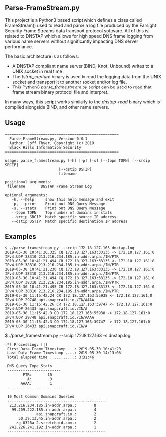 ## Parse-FrameStream.py

This project is a Python3 based script which defines a class
called FrameStream() used to read and parse a log file produced
by the Farsight Security Frame Streams data transport protocol
software.   All of this is related to DNSTAP which allows for
high speed DNS frame logging from various name servers without
significantly impacting DNS server performance.

The basic architecture is as follows:
* A DNSTAP compliant name server (BIND, Knot, Unbound) writes to a UNIX socket in real time
* The *fstrm_capture* binary is used to read the logging data from the UNIX socket and transport it to another socket and/or log file.
* This Python3 *parse_framestream.py* script can be used to read that frame stream binary protocol file and interpret.

In many ways, this script works similarly to the *dnstap-read* binary which
is compiled alongside BIND, and other name servers. 

## Usage

    ===================================================
      Parse-FrameStream.py, Version 0.0.1
      Author: Joff Thyer, Copyright (c) 2019
      Black Hills Information Security
    ===================================================

    usage: parse_framestream.py [-h] [-p] [-s] [--topn TOPN] [--srcip SRCIP]
                            [--dstip DSTIP]
                            filename

    positional arguments:
     filename       DNSTAP Frame Stream Log

    optional arguments:
       -h, --help     show this help message and exit
       -p, --print    Print out DNS Query Message
       -s, --stats    Print out DNS Query Message
       --topn TOPN    Top number of domains in stats
       --srcip SRCIP  Match specific source IP address
       --dstip DSTIP  Match specific destination IP address

## Examples

    $ ./parse_framestream.py --srcip 172.18.127.163 dnstap.log
    2019-05-30 10:41:20.325 CQ 172.18.127.163:33135 -> 172.18.127.161:0 IPv4:UDP 38310 213.216.234.185.in-addr.arpa./IN/PTR
    2019-05-30 10:41:21.494 CR 172.18.127.163:33135 <- 172.18.127.161:0 IPv4:UDP 38310 213.216.234.185.in-addr.arpa./IN/PTR
    2019-05-30 10:41:21.230 CQ 172.18.127.163:33135 -> 172.18.127.161:0 IPv4:UDP 38310 213.216.234.185.in-addr.arpa./IN/PTR
    2019-05-30 10:41:21.494 CQ 172.18.127.163:33135 -> 172.18.127.161:0 IPv4:UDP 38310 213.216.234.185.in-addr.arpa./IN/PTR
    2019-05-30 10:41:21.495 CR 172.18.127.163:33135 <- 172.18.127.161:0 IPv4:UDP 38310 213.216.234.185.in-addr.arpa./IN/PTR
    2019-05-30 11:15:42.24 CR 172.18.127.163:55938 <- 172.18.127.161:0 IPv4:UDP 29748 api.snapcraft.io./IN/AAAA
    2019-05-30 11:15:42.26 CR 172.18.127.163:39747 <- 172.18.127.161:0 IPv4:UDP 26433 api.snapcraft.io./IN/A
    2019-05-30 11:15:42.3 CQ 172.18.127.163:55938 -> 172.18.127.161:0 IPv4:UDP 29748 api.snapcraft.io./IN/AAAA
    2019-05-30 11:15:42.3 CQ 172.18.127.163:39747 -> 172.18.127.161:0 IPv4:UDP 26433 api.snapcraft.io./IN/A


$ ./parse_framestream.py --srcip 172.18.127.163 -s dnstap.log

    [*] Processing: [|]
     First Data Frame Timestamp ...: 2019-05-30 10:41:20
     Last Data Frame Timestamp ....: 2019-05-30 14:13:06
     Total elapsed time ...........: 3:31:46

     DNS Query Type Stats
     ------------------------
            PTR:       15
              A:        3
           AAAA:        1
     ------------------------

     10 Most Common Domains Queried
     --------------------------------------------
      213.216.234.185.in-addr.arpa.:        8
       99.209.222.185.in-addr.arpa.:        4
                  api.snapcraft.io.:        2
          50.39.13.45.in-addr.arpa.:        2
         zg-0326a-2.stretchoid.com.:        2
      241.226.241.192.in-addr.arpa.:        1
     --------------------------------------------
